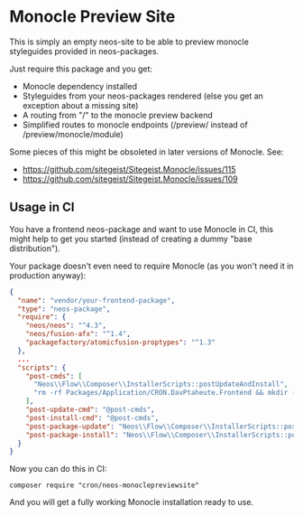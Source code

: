 Monocle Preview Site
====================

This is simply an empty neos-site to be able to preview monocle styleguides
provided in neos-packages.

Just require this package and you get:

- Monocle dependency installed
- Styleguides from your neos-packages rendered (else you get an exception about a
  missing site)
- A routing from "/" to the monocle preview backend
- Simplified routes to monocle endpoints (/preview/ instead of /preview/monocle/module)

Some pieces of this might be obsoleted in later versions of Monocle. See:
- https://github.com/sitegeist/Sitegeist.Monocle/issues/115
- https://github.com/sitegeist/Sitegeist.Monocle/issues/109

Usage in CI
-----------

You have a frontend neos-package and want to use Monocle in CI, this might help
to get you started (instead of creating a dummy "base distribution").

Your package doesn't even need to require Monocle (as you won't need it in
production anyway):

```json
{
  "name": "vendor/your-frontend-package",
  "type": "neos-package",
  "require": {
    "neos/neos": "^4.3",
    "neos/fusion-afx": "^1.4",
    "packagefactory/atomicfusion-proptypes": "^1.3"
  },
  ...
  "scripts": {
    "post-cmds": [
      "Neos\\Flow\\Composer\\InstallerScripts::postUpdateAndInstall",
      "rm -rf Packages/Application/CRON.DavPtaheute.Frontend && mkdir -p Packages/Application/ && ln -s ../../ Packages/Application/CRON.DavPtaheute.Frontend"
    ],
    "post-update-cmd": "@post-cmds",
    "post-install-cmd": "@post-cmds",
    "post-package-update": "Neos\\Flow\\Composer\\InstallerScripts::postPackageUpdateAndInstall",
    "post-package-install": "Neos\\Flow\\Composer\\InstallerScripts::postPackageUpdateAndInstall"
  }
}
```

Now you can do this in CI:

```
composer require "cron/neos-monoclepreviewsite"
```

And you will get a fully working Monocle installation ready to use.
